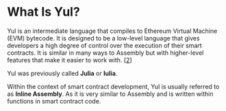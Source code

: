 # What Is Yul?

Yul is an intermediate language that compiles to Ethereum Virtual Machine (EVM) bytecode. It is designed to be a 
low-level language that gives developers a high degree of control over the execution of their smart contracts. It is 
similar in many ways to Assembly but with higher-level features that make it easier to work with. [[2](https://www.quicknode.com/guides/ethereum-development/smart-contracts/what-is-yul#what-is-yul)]

Yul was previously called **Julia** or **Iulia**.

Within the context of smart contract development, Yul is usually referred to as **Inline Assembly**. As it is very 
similar to Assembly and is written within functions in smart contract code.